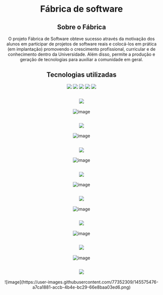<div>
 <center>

 <h1>Fábrica de software </h1>

 <h2>Sobre o Fábrica</h2>

 <p>O projeto Fábrica de Software obteve sucesso através da motivação
    dos alunos em participar de projetos de software reais e
    colocá-los em prática (em implantação) promovendo o crescimento
    profissional, curricular e de conhecimento dentro da Universidade.
    Além disso, permite a produção e geração de tecnologias para
    auxiliar a comunidade em geral.</p>


  ## Tecnologias utilizadas
  
  <div>
   <img src="https://img.icons8.com/color/48/000000/html-5--v1.png"/>
   <img src="https://img.icons8.com/color/48/000000/css3.png"/>
   <img src="https://img.icons8.com/color/48/000000/javascript--v1.png"/> 
   
   <img src="https://img.icons8.com/ios/50/000000/php-server.png"/>
   <img src="https://img.icons8.com/fluency/48/000000/mysql-logo.png"/>
  </div>
   
  <div>
  <h2><img src="https://img.icons8.com/wired/50/000000/home-office.png"/></h2>
  
  ![image](https://user-images.githubusercontent.com/77352309/145574074-87882e25-833d-43c4-a2dc-c49fea70e684.png)

  <h2><img src="https://img.icons8.com/ios/50/000000/about.png"/></h2>
  
  ![image](https://user-images.githubusercontent.com/77352309/145574162-e63dbda6-c6e6-4f55-9425-62e1ea81a0de.png)
  
  <h2><img src="https://img.icons8.com/external-justicon-lineal-justicon/64/000000/external-books-science-justicon-lineal-justicon.png"/></h2>
  
  ![image](https://user-images.githubusercontent.com/77352309/145574469-92a65818-4abb-41af-91af-439eb078b1d8.png)
  
  <h2><img src="https://img.icons8.com/ios/50/000000/communication.png"/></h2>
  
  ![image](https://user-images.githubusercontent.com/77352309/145574640-168dac10-e065-4f75-b5b7-7bcf4362abe0.png)
  
  <h2><img src="https://img.icons8.com/external-sbts2018-outline-sbts2018/58/000000/external-contact-social-media-sbts2018-outline-sbts2018.png"/></h2>
  
  ![image](https://user-images.githubusercontent.com/77352309/145574781-88052529-faf0-45cf-8451-f5e43708c3bd.png)

 </div>
  
 <div>
 
  <h2><img src="https://img.icons8.com/pastel-glyph/58/000000/login-rounded-right.png"/></h2>
  
  ![image](https://user-images.githubusercontent.com/77352309/145575103-97f8a500-a9e9-48a9-88ec-6344ecfc9672.png)
  
   <h2><img src="https://img.icons8.com/cotton/64/000000/cash-register--v2.png"/></h2>
  
  ![image](https://user-images.githubusercontent.com/77352309/145575295-89538ed9-2d90-483d-92da-91be8e15aea5.png)
  
  <h2><img src="https://img.icons8.com/external-dreamstale-green-shadow-dreamstale/64/000000/external-list-fitness-dreamstale-green-shadow-dreamstale.png"/></h2>
  ![image](https://user-images.githubusercontent.com/77352309/145575476-a7ca1881-accb-4b4e-bc29-66e8baa03ed6.png)

  
  
 </div>

   
   </center>
 </div>
 
 

